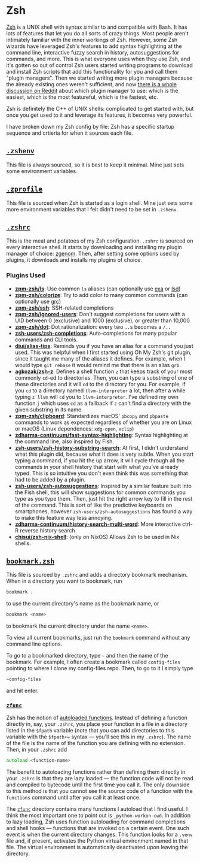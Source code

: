 # Zsh

[Zsh][zsh] is a UNIX shell with syntax similar to and compatible with Bash. It has lots of features that
let you do all sorts of crazy things. Most people aren't intimately familiar with the inner workings of Zsh.
However, some Zsh wizards have leveraged Zsh's features to add syntax highlighting at the command line,
interactive fuzzy search in history, autosuggestions for commands, and more. This is what everyone uses
when they use Zsh, and it's gotten so out of control Zsh users started writing programs to download and
install Zsh scripts that add this functionality for you and call them "plugin managers". Then we started
writing more plugin managers because the already existing ones weren't sufficient, and now
[there is a whole discussion on Reddit](https://www.reddit.com/r/zsh/comments/ak0vgi/a_comparison_of_all_the_zsh_plugin_mangers_i_used/?utm_source=share&utm_medium=web2x&context=3)
about which plugin manager to use: which is the easiest, which is the most featureful, which is the fastest, etc.

Zsh is definitely the C++ of UNIX shells: complicated to get started with, but once you get used to it and
leverage its features, it becomes very powerful.

I have broken down my Zsh config by file: Zsh has a specific startup sequence and crtieria for when it sources
each file.

## [`.zshenv`](.zshenv)
This file is always sourced, so it is best to keep it minimal. Mine just sets some environment variables.

## [`.zprofile`](.zprofile)
This file is sourced when Zsh is started as a login shell. Mine just sets some more environment variables
that I felt didn't need to be set in `.zshenv`.

## [`.zshrc`](.zshrc)
This is the meat and potatoes of my Zsh configuration. `.zshrc` is sourced on every interactive shell.
It starts by downloading and installing my plugin manager of choice: [zgenom]. Then, after setting
some options used by plugins, it downloads and installs my plugins of choice.

### Plugins Used
- [**zpm-zsh/ls**][zpm-zsh-ls]: Use common `ls` aliases (can optionally use [exa] or [lsd])
- [**zpm-zsh/colorize**][zpm-zsh-colorize]: Try to add color to many common commands (can optionally use [grc])
- [**zpm-zsh/ssh**][zpm-zsh-ssh]: SSH-related completions
- [**zpm-zsh/ignored-users**][zpm-zsh-ignored-users]: Don't suggest completions for users with a UID between 0 (exclusive) and 1000 (exclusive),
  or greater than 10,000
- [**zpm-zsh/dot**][zpm-zsh-dot]: Dot rationalization: every two `..`s becomes a `/..`
- [**zsh-users/zsh-completions**][zsh-completions]: Auto-completions for many popular commands and CLI tools.
- [**djui/alias-tips**][alias-tips]: Reminds you if you have an alias for a command you just used. This was helpful
  when I first started using Oh My Zsh's git plugin, since it taught me many of the aliases it defines. For example,
  when I would type `git rebase` it would remind me that there is an alias `grb`.
- [**agkozak/zsh-z**][zsh-z]: Defines a shell function `z` that keeps track of your most commonly `cd`-ed to directories.
  Then, you can type a substring of one of these directories and it will `cd` to the directory for you. For example, if you
  `cd` to a directory named `llvm-interpreter` a lot, then after a while typing `z llvm` will `cd` you to `llvm-interpreter`.
  I've defined my own function `j` which uses `cd` as a fallback if `z` can't find a directory with the given substring in its name.
- [**zpm-zsh/clipboard**][zpm-zsh-clipboard]: Standardizes macOS' `pbcopy` and `pbpaste` commands to work as expected regardless
  of whether you are on Linux or macOS (Linux dependences: `xdg-open`, `xclip`)
- [**zdharma-continuum/fast-syntax-highlighting**][fast-syntax-highlighting]: Syntax highlighting at the command line, also inspired by Fish.
- [**zsh-users/zsh-history-substring-search**][zsh-history-substring-search]: At first, I didn't understand what this plugin did,
  because what it does is very subtle. When you start typing a command, if you hit the up arrow, it will cycle through all the commands in
  your shell history that start with what you've already typed. This is so intuitive you don't even think this was something that had to be
  added by a plugin.
- [**zsh-users/zsh-autosuggestions**][zsh-autosuggestions]: Inspired by a similar feature built into the Fish shell, this will show
  suggestions for common commands you type as you type them. Then, just hit the right arrow key to fill in the rest of the command.
  This is sort of like the predictive keyboards on smartphones, however `zsh-users/zsh-autosuggestions` has found a way to make this
  feature way less annoying.
- [**zdharma-continuum/history-search-multi-word**][history-search-multi-word]: More interactive ctrl-R reverse history search
- [**chisui/zsh-nix-shell**][zsh-nix-shell]: (only on NixOS) Allows Zsh to be used in Nix shells.

## [`bookmark.zsh`](bookmark.zsh)
This file is sourced by `.zshrc` and adds a directory bookmark mechanism. When in a directory you want to bookmark, run

```zsh
bookmark .
```

to use the current directory's name as the bookmark name, or

```zsh
bookmark <name>
```

to bookmark the current directory under the name `<name>`.

To view all current bookmarks, just run the `bookmark` command without any command line options.

To go to a bookmarked directory, type `~` and then the name of the bookmark. For example, I often create
a bookmark called `config-files` pointing to where I clone my config-files repo. Then, to go to it I simply type

```zsh
~config-files
```

and hit enter.


### [`zfunc`](zfunc)
Zsh has the notion of [autoloaded functions](https://zsh.sourceforge.io/Doc/Release/Functions.html#Autoloading-Functions).
Instead of defining a function directly in, say, your `.zshrc`, you place your function in a file
in a directory listed in the `$fpath` variable (note that you can add directories to this variable
with the `$fpath+=` syntax &#x2014; you'll see this in my `.zshrc`). The name of the file is the name of the
function you are defining with no extension. Then, in your `.zshrc` add

```zsh
autoload <function-name>
```

The benefit to autoloading functions rather than defining them directly in your `.zshrc` is that they are lazy
loaded &#x2014; the function code will not be read and compiled to bytecode until the first time you call it.
The only downside to this method is that you cannot see the source code of a function with the `functions` command
until after you call it at least once.

The [`zfunc`](zfunc) directory contains many functions I autoload that I find useful. I think the most important one
to point out is `_python-workon-cwd`. In addition to lazy loading, Zsh uses function autoloading for command completions
and shell hooks &#x2014; functions that are invoked on a certain event. One such event is when the current directory changes.
This function looks for a `.venv` file and, if present, activates the Python virtual environment named in that file. The
virtual environment is automatically deactivated upon leaving the directory.

[zsh]: https://zsh.sourceforge.io/
[zgenom]: https://github.com/jandamm/zgenom
[zpm-zsh-ls]: https://github.com/zpm-zsh/ls
[zpm-zsh-colorize]: https://github.com/zpm-zsh/colorize
[zpm-zsh-ssh]: https://github.com/zpm-zsh/ssh
[zpm-zsh-ignored-users]: https://github.com/zpm-zsh/ignored-users
[zpm-zsh-dot]: https://github.com/zpm-zsh/dot
[zsh-completions]: https://github.com/zsh-users/zsh-completions
[alias-tips]: https://github.com/djui/alias-tips
[zsh-z]: https://github.com/agkozak/zsh-z
[zpm-zsh-clipboard]: https://github.com/zpm-zsh/clipboard
[fast-syntax-highlighting]: https://github.com/zdharma-continuum/fast-syntax-highlighting
[zsh-history-substring-search]: https://github.com/zsh-users/zsh-history-substring-search
[zsh-autosuggestions]: https://github.com/zsh-users/zsh-autosuggestions
[history-search-multi-word]: https://github.com/zdharma-continuum/history-search-multi-word
[zsh-nix-shell]: https://github.com/chisui/zsh-nix-shell
[exa]: https://the.exa.website/
[lsd]: https://github.com/Peltoche/lsd
[grc]: https://kassiopeia.juls.savba.sk/~garabik/software/grc.html
